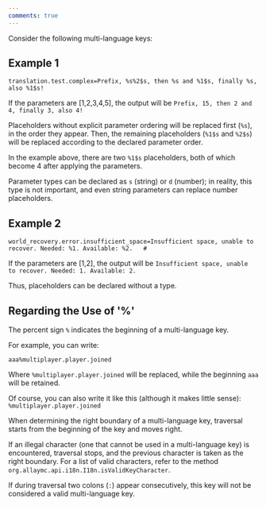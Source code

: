 ```yaml
---
comments: true
---
```


Consider the following multi-language keys:

## Example 1

```properties
translation.test.complex=Prefix, %s%2$s, then %s and %1$s, finally %s, also %1$s!
```

If the parameters are [1,2,3,4,5], the output will be `Prefix, 15, then 2 and 4, finally 3, also 4!`

Placeholders without explicit parameter ordering will be replaced first (`%s`), in the order they appear.
Then, the remaining placeholders (`%1$s` and `%2$s`) will be replaced according to the declared parameter order.

In the example above, there are two `%1$s` placeholders, both of which become 4 after applying the parameters.

Parameter types can be declared as `s` (string) or `d` (number); in reality, this type is not important,
and even string parameters can replace number placeholders.

## Example 2

```properties
world_recovery.error.insufficient_space=Insufficient space, unable to recover. Needed: %1. Available: %2.	#
```

If the parameters are [1,2], the output will be `Insufficient space, unable to recover. Needed: 1. Available: 2.`

Thus, placeholders can be declared without a type.

## Regarding the Use of '%'

The percent sign `%` indicates the beginning of a multi-language key.

For example, you can write:

```
aaa%multiplayer.player.joined
```

Where `%multiplayer.player.joined` will be replaced, while the beginning `aaa` will be retained.

Of course, you can also write it like this (although it makes little sense): `%multiplayer.player.joined`

When determining the right boundary of a multi-language key, traversal starts from the beginning of the key
and moves right.

If an illegal character (one that cannot be used in a multi-language key) is encountered, traversal stops,
and the previous character is taken as the right boundary.
For a list of valid characters, refer to the method `org.allaymc.api.i18n.I18n.isValidKeyCharacter`.

If during traversal two colons (`:`) appear consecutively, this key will not be considered a valid multi-language key.